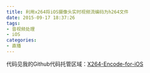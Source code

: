 ```yaml
---
title: 利用x264将iOS摄像头实时视频流编码为h264文件
date: 2015-09-17 18:37:26
tags:
- 音视频处理
- iOS
categories:
- 直播
---
```


代码见我的Github代码托管区域：[X264-Encode-for-iOS](https://github.com/depthlove/X264-Encode-for-iOS)

<!-- more -->
